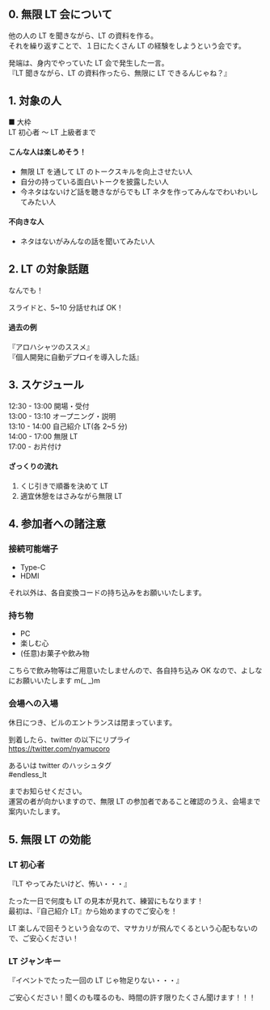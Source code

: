 ## 0. 無限 LT 会について

他の人の LT を聞きながら、LT の資料を作る。  
それを繰り返すことで、１日にたくさん LT の経験をしようという会です。

発端は、身内でやっていた LT 会で発生した一言。  
『LT 聞きながら、LT の資料作ったら、無限に LT できるんじゃね？』

## 1. 対象の人

■ 大枠  
LT 初心者 ～ LT 上級者まで

#### こんな人は楽しめそう！

- 無限 LT を通して LT のトークスキルを向上させたい人
- 自分の持っている面白いトークを披露したい人
- 今ネタはないけど話を聴きながらでも LT ネタを作ってみんなでわいわいしてみたい人

#### 不向きな人

- ネタはないがみんなの話を聞いてみたい人

## 2. LT の対象話題

なんでも！

スライドと、5~10 分話せれば OK！

#### 過去の例

『アロハシャツのススメ』  
『個人開発に自動デプロイを導入した話』

## 3. スケジュール

12:30 - 13:00 開場・受付  
13:00 - 13:10 オープニング・説明  
13:10 - 14:00 自己紹介 LT(各 2~5 分)  
14:00 - 17:00 無限 LT  
17:00 - お片付け

#### ざっくりの流れ

1. くじ引きで順番を決めて LT
2. 適宜休憩をはさみながら無限 LT

## 4. 参加者への諸注意

### 接続可能端子

- Type-C
- HDMI

それ以外は、各自変換コードの持ち込みをお願いいたします。

### 持ち物

- PC
- 楽しむ心
- (任意)お菓子や飲み物

こちらで飲み物等はご用意いたしませんので、各自持ち込み OK なので、よしなにお願いいたします m(\_ \_)m

### 会場への入場

休日につき、ビルのエントランスは閉まっています。

到着したら、twitter の以下にリプライ  
https://twitter.com/nyamucoro

あるいは twitter のハッシュタグ  
 #endless_lt

までお知らせください。  
運営の者が向かいますので、無限 LT の参加者であること確認のうえ、会場まで案内いたします。

## 5. 無限 LT の効能

### LT 初心者

『LT やってみたいけど、怖い・・・』

たった一日で何度も LT の見本が見れて、練習にもなります！  
最初は、『自己紹介 LT』から始めますのでご安心を！

LT 楽しんで回そうという会なので、マサカリが飛んでくるという心配もないので、ご安心ください！

### LT ジャンキー

『イベントでたった一回の LT じゃ物足りない・・・』

ご安心ください！聞くのも喋るのも、時間の許す限りたくさん聞けます！！！
